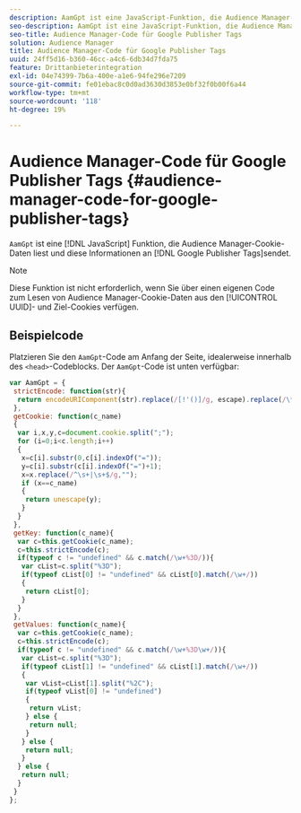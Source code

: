 ```yaml
---
description: AamGpt ist eine JavaScript-Funktion, die Audience Manager-Cookie-Daten liest und diese Informationen an Google Publisher Tags sendet.
seo-description: AamGpt ist eine JavaScript-Funktion, die Audience Manager-Cookie-Daten liest und diese Informationen an Google Publisher Tags sendet.
seo-title: Audience Manager-Code für Google Publisher Tags
solution: Audience Manager
title: Audience Manager-Code für Google Publisher Tags
uuid: 24ff5d16-b360-46cc-a4c6-6db34d7fda75
feature: Drittanbieterintegration
exl-id: 04e74399-7b6a-400e-a1e6-94fe296e7209
source-git-commit: fe01ebac8c0d0ad3630d3853e0bf32f0b00f6a44
workflow-type: tm+mt
source-wordcount: '118'
ht-degree: 19%

---
```


# Audience Manager-Code für Google Publisher Tags {#audience-manager-code-for-google-publisher-tags}

`AamGpt` ist eine  [!DNL JavaScript] Funktion, die Audience Manager-Cookie-Daten liest und diese Informationen an  [!DNL Google Publisher Tags]sendet.

>[!NOTE]
>
>Diese Funktion ist nicht erforderlich, wenn Sie über einen eigenen Code zum Lesen von Audience Manager-Cookie-Daten aus den [!UICONTROL UUID]- und Ziel-Cookies verfügen.

## Beispielcode

Platzieren Sie den `AamGpt`-Code am Anfang der Seite, idealerweise innerhalb des `<head>`-Codeblocks. Der `AamGpt`-Code ist unten verfügbar:

```js
var AamGpt = {  
 strictEncode: function(str){ 
  return encodeURIComponent(str).replace(/[!'()]/g, escape).replace(/\*/g, "%2A"); 
 }, 
 getCookie: function(c_name) 
 { 
  var i,x,y,c=document.cookie.split(";"); 
  for (i=0;i<c.length;i++) 
  { 
   x=c[i].substr(0,c[i].indexOf("=")); 
   y=c[i].substr(c[i].indexOf("=")+1); 
   x=x.replace(/^\s+|\s+$/g,""); 
   if (x==c_name) 
   { 
    return unescape(y); 
   } 
  } 
 }, 
 getKey: function(c_name){ 
  var c=this.getCookie(c_name); 
  c=this.strictEncode(c); 
  if(typeof c != "undefined" && c.match(/\w+%3D/)){ 
   var cList=c.split("%3D"); 
   if(typeof cList[0] != "undefined" && cList[0].match(/\w+/)) 
   { 
    return cList[0]; 
   } 
  }  
 }, 
 getValues: function(c_name){ 
  var c=this.getCookie(c_name); 
  c=this.strictEncode(c); 
  if(typeof c != "undefined" && c.match(/\w+%3D\w+/)){ 
   var cList=c.split("%3D"); 
   if(typeof cList[1] != "undefined" && cList[1].match(/\w+/)) 
   { 
    var vList=cList[1].split("%2C"); 
    if(typeof vList[0] != "undefined") 
    { 
     return vList; 
    } else { 
     return null; 
    }    
   } else { 
    return null; 
   } 
  } else { 
   return null; 
  } 
 } 
};
```
